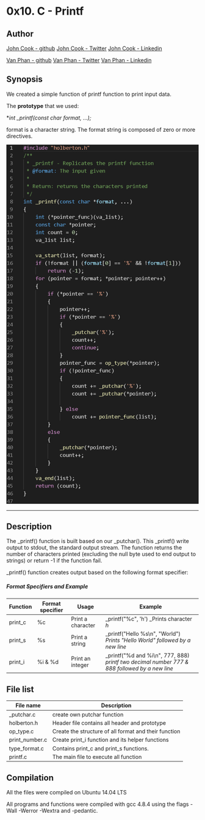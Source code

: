 # 0x10. C - Printf

## Author

[John Cook - github](https://github.com/JohnCook17)
[John Cook - Twitter](https://twitter.com/celox_umbra)
[John Cook - Linkedin](https://www.linkedin.com/in/john-cook-17a13b17a/)

[Van Phan - github](https://github.com/vdphan)
[Van Phan - Twitter](https://twitter.com/Van_wears_vans)
[Van Phan - Linkedin](https://www.linkedin.com/in/van-phan-344764180/)

## Synopsis
We created a simple function of printf function to print input data.

The **prototype** that we used:

**int _printf(const char *format, ...);**

format is a character string. The format string is composed of zero or more directives.


![alt text](https://github.com/JohnCook17/printf/blob/master/main_printf.PNG?raw=true)

---

## Description
The _printf() function is built based on our _putchar(). This _printf() write output to stdout, the standard output stream. The function returns  the number of characters printed (excluding the null byte used to end output to strings) or return -1 if the function fail.

_printf() function creates output based on the following format specifier:

##### Format Specifiers and Example

| Function | Format specifier | Usage | Example |
| --- | --- | --- | --- |
| print_c | %c | Print a character | _printf("%c", 'h') _Prints character _h_ |
| print_s | %s | Print a string | _printf("Hello %s\n", "World") _Prints "Hello World" followed by a new line_ |
| print_i | %i & %d | Print an integer | _printf("%d and %i\n", 777, 888) _printf two decimal number 777 & 888 followed by a new line_ |

## File list

| File name | Description |
| --- | --- |
| _putchar.c | create own putchar function |
| holberton.h | Header file contains all header and prototype |
| op_type.c | Create the structure of all format and their function |
| print_number.c | Create print_i function and its helper functions |
| type_format.c | Contains print_c and print_s functions. |
| printf.c | The main file to execute all function |

## Compilation
All the files were compiled on Ubuntu 14.04 LTS

All programs and functions were compiled with gcc 4.8.4 using the flags -Wall -Werror -Wextra and -pedantic.